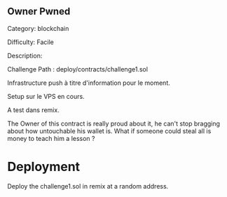 ## Owner Pwned

Category: blockchain

Difficulty: Facile

Description:  
  
 Challenge Path : deploy/contracts/challenge1.sol
 
 Infrastructure push à titre d'information pour le moment. 
 
 Setup sur le VPS en cours.
 
 A test dans remix.
  
The Owner of this contract is really proud about it, he can't stop bragging about how untouchable his wallet is. What if someone could steal all is money to teach him a lesson ?


# Deployment

Deploy the challenge1.sol in remix at a random address.
